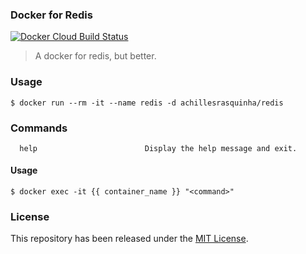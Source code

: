 ### Docker for Redis

[![Docker Cloud Build Status](https://img.shields.io/docker/cloud/build/achillesrasquinha/redis.svg)](https://hub.docker.com/r/achillesrasquinha/redis)

> A docker for redis, but better.

### Usage

```shell
$ docker run --rm -it --name redis -d achillesrasquinha/redis
```

### Commands

```
  help                        Display the help message and exit.
```

#### Usage

```shell
$ docker exec -it {{ container_name }} "<command>"
```

### License

This repository has been released under the [MIT License](LICENSE).